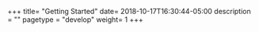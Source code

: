 +++
title= "Getting Started"
date= 2018-10-17T16:30:44-05:00
description = ""
pagetype = "develop"
weight= 1
+++